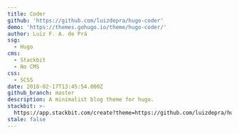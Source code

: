 ```yaml
---
title: Coder
github: 'https://github.com/luizdepra/hugo-coder'
demo: 'https://themes.gohugo.io/theme/hugo-coder/'
author: Luiz F. A. de Prá
ssg:
  - Hugo
cms:
  - Stackbit
  - No CMS
css:
  - SCSS
date: 2018-02-17T13:45:54.000Z
github_branch: master
description: A minimalist blog theme for hugo.
stackbit: >-
  https://app.stackbit.com/create?theme=https://github.com/luizdepra/hugo-coder
stale: false
---
```

